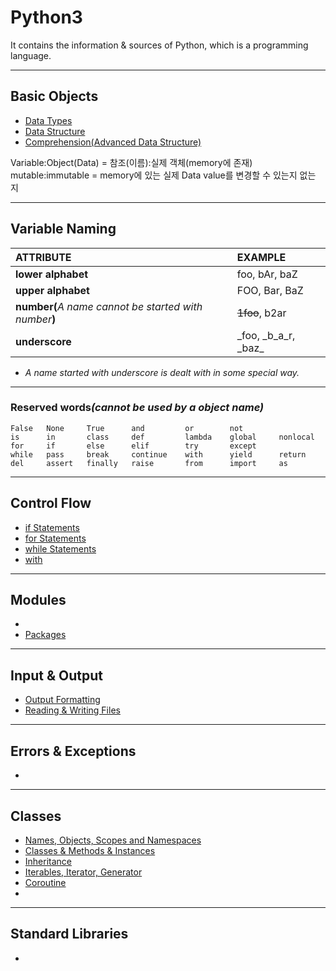 # Python3
It contains the information &amp; sources of Python, which is a programming language.

---
## Basic Objects

* [Data Types](https://github.com/dawkiny/Python3/blob/master/Objects_01_datatype.md)
* [Data Structure](https://github.com/dawkiny/Python3/blob/master/Objects_02_datastructure.md)
* [Comprehension(Advanced Data Structure)]()


Variable:Object(Data) = 참조(이름):실제 객체(memory에 존재)  
mutable:immutable = memory에 있는 실제 Data value를 변경할 수 있는지 없는 지

---
## Variable Naming  

| ATTRIBUTE                                              | EXAMPLE                   |
| :----------------------------------------------------- | :------------------------ |
| **lower alphabet**                                     | foo, bAr, baZ             | 
| **upper alphabet**                                     | FOO, Bar, BaZ             |  
| **number(**_A name cannot be started with number_**)** | ~~1foo~~, b2ar            |  
| **underscore**                                         | \_foo, \_b\_a\_r, \_baz\_ |  
* _A name started with underscore is dealt with in some special way._

---

### **Reserved words**_(cannot be used by a object name)_
```
False   None     True      and         or        not  
is      in       class     def         lambda    global     nonlocal  
for     if       else      elif        try       except 
while   pass     break     continue    with      yield      return  
del     assert   finally   raise       from      import     as  
```

---
## Control Flow
* [if Statements]()
* [for Statements]()
* [while Statements]()
* [with]()


---
## Modules
* []()
* [Packages]()

---
## Input & Output
* [Output Formatting]()
* [Reading & Writing Files]()

---
## Errors & Exceptions
* []()

---
## Classes
* [Names, Objects, Scopes and Namespaces]()
* [Classes & Methods & Instances]()
* [Inheritance]()
* [Iterables, Iterator, Generator](https://github.com/dawkiny/Python3/blob/master/ControlFlow_01_iter.md)
* [Coroutine](https://github.com/dawkiny/Python3/blob/master/ControlFlow_02_coroutine.md)
* []()

---
## Standard Libraries
* []()
